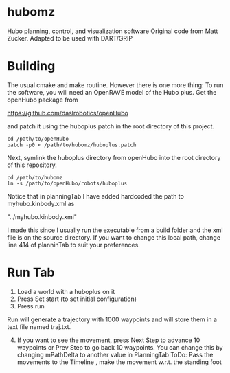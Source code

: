 hubomz
======

Hubo planning, control, and visualization software
Original code from Matt Zucker. Adapted to be used with DART/GRIP


Building
========
The usual cmake and make routine. However there is one more thing: To run the software, 
you will need an OpenRAVE model of the Hubo plus. Get the openHubo package from 

https://github.com/daslrobotics/openHubo

and patch it using the huboplus.patch in the root directory of this
project.

    cd /path/to/openHubo
    patch -p0 < /path/to/hubomz/huboplus.patch

Next, symlink the huboplus directory from openHubo into the root
directory of this repository.

    cd /path/to/hubomz
    ln -s /path/to/openHubo/robots/huboplus
   
Notice that in planningTab I have added hardcoded the path to myhubo.kinbody.xml as

"../myhubo.kinbody.xml"

I made this since I usually run the executable from a build folder and the xml file is on the
source directory. If you want to change this local path, change line 414 of planninTab
to suit your preferences.

Run Tab
======
1. Load a world with a huboplus on it
2. Press Set start (to set initial configuration)
3. Press run

Run will generate a trajectory with 1000 waypoints and will store them in a text file named traj.txt.

4. If you want to see the movement, press Next Step to advance 10 waypoints or Prev Step to go back 10 waypoints. You can change this by changing mPathDelta to another value in PlanningTab
ToDo: Pass the movements to the  Timeline , make the movement w.r.t. the standing foot


